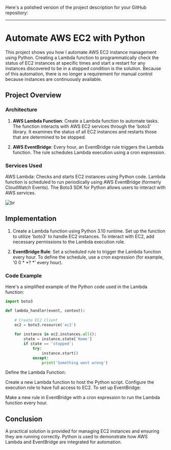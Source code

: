 Here's a polished version of the project description for your GitHub repository:

---

# Automate AWS EC2 with Python

This project shows you how I automate AWS EC2 instance management using Python. Creating a Lambda function to programmatically check the status of EC2 instances at specific times and start a restart for any instances discovered to be in a stopped condition is the solution. Because of this automation, there is no longer a requirement for manual control because instances are continuously available.

## Project Overview
### Architecture

1. **AWS Lambda Function**: 
     Create a Lambda function to automate tasks.
     The function interacts with AWS EC2 services through the 'boto3' library.
     It examines the status of all EC2 instances and restarts those that are determined to be stopped.

2. **AWS EventBridge**:
    Every hour, an EventBridge rule triggers the Lambda function.
   The rule schedules Lambda execution using a cron expression.

### Services Used

AWS Lambda: Checks and starts EC2 instances using Python code.
Lambda function is scheduled to run periodically using AWS EventBridge (formerly CloudWatch Events).
The Boto3 SDK for Python allows users to interact with AWS services.

![br](https://github.com/user-attachments/assets/84dd52a2-9687-4e5e-ae8d-f2d2c68a1d18)


## Implementation

1. Create a Lambda function using Python 3.10 runtime.
    Set up the function to utilize 'boto3' to handle EC2 instances.
   To interact with EC2, add necessary permissions to the Lambda execution role.

2. **EventBridge Rule**:
   Set a scheduled rule to trigger the Lambda function every hour.
   To define the schedule, use a cron expression (for example, '0 0 * *? *' every hour).

### Code Example

Here's a simplified example of the Python code used in the Lambda function:

```python
import boto3

def lambda_handler(event, context):
    
    # Create EC2 Client
    ec2 = boto3.resource('ec2')
    
    for instance in ec2.instances.all():
        state = instance.state['Name']
        if state == 'stopped':
            try:
                instance.start()
            except:
                print('Something went wrong')
```

Define the Lambda Function:

Create a new Lambda function to host the Python script.
Configure the execution role to have full access to EC2.
To set up EventBridge:

Make a new rule in EventBridge with a cron expression to run the Lambda function every hour.


## Conclusion
A practical solution is provided for managing EC2 instances and ensuring they are running correctly. Python is used to demonstrate how AWS Lambda and EventBridge are integrated for automation.
